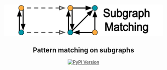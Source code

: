 <div align="center">
<img src="logo.png" alt="logo">
</div>

<h2 align="center">Pattern matching on subgraphs</h2>

<div align="center">
<a href="https://zenodo.org/badge/latestdoi/148378128"><img alt="PyPI Version" src="https://zenodo.org/badge/148378128.svg"></a>
</div>

<!-- <div align="center">
<a href="https://pypi.org/project/kaczmarz-algorithms/"><img alt="PyPI Version" src="https://img.shields.io/pypi/v/kaczmarz-algorithms.svg"></a>
<a href="https://pypi.org/project/kaczmarz-algorithms/"><img alt="Supported Python Versions" src="https://img.shields.io/pypi/pyversions/kaczmarz-algorithms.svg"></a>
<a href="https://github.com/jdmoorman/kaczmarz-algorithms/actions"><img alt="Build Status" src="https://github.com/jdmoorman/kaczmarz-algorithms/workflows/CI/badge.svg"></a>
<a href="https://codecov.io/gh/jdmoorman/kaczmarz-algorithms"><img alt="Code Coverage" src="https://codecov.io/gh/jdmoorman/kaczmarz-algorithms/branch/master/graph/badge.svg"></a>
<a href="https://github.com/psf/black"><img alt="Code style: black" src="https://img.shields.io/badge/code%20style-black-000000.svg"></a>
</div> -->